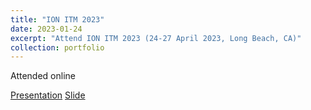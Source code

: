 ```yaml
---
title: "ION ITM 2023"
date: 2023-01-24
excerpt: "Attend ION ITM 2023 (24-27 April 2023, Long Beach, CA)"
collection: portfolio
---
```


Attended online

[Presentation](https://connectpolyu-my.sharepoint.com/:v:/g/personal/21037203r_connect_polyu_hk/EYW1NsG8iepCviNxflHtnsoBPVwHzlL7KKghWeS0Dj_2kw?nav=eyJyZWZlcnJhbEluZm8iOnsicmVmZXJyYWxBcHAiOiJPbmVEcml2ZUZvckJ1c2luZXNzIiwicmVmZXJyYWxBcHBQbGF0Zm9ybSI6IldlYiIsInJlZmVycmFsTW9kZSI6InZpZXciLCJyZWZlcnJhbFZpZXciOiJNeUZpbGVzTGlua0NvcHkifX0&e=qGebOu)
[Slide](https://connectpolyu-my.sharepoint.com/:b:/g/personal/21037203r_connect_polyu_hk/Ecdi_BIZE0pJh11LOD3Uh18BnksqKMP4-nUiBCg-KrZvhQ?e=RN1Tq7)